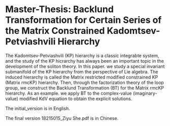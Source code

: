 # Master-Thesis: Backlund Transformation for Certain Series of the Matrix Constrained Kadomtsev-Petviashvili Hierarchy

The Kadomtsev-Petviashvili (KP) hierarchy is a classic integrabte system, and the study of the KP hicrarchy has always been an important topic in the development of the soliton theory. In this paper. we study a special invariant submanifold of the KP hierarchy from the perspective of Lie algebra. The induced hierarchy is called the Matrix restricted modified constrained KP (Matrix rmcKP) hierarchy. Then, through the factorization theory of the loop group, we construct the Backlund Transformation (BT) for the Matrix rmcKP hierarchy. As an example. we apply BT to the complex-value (imaginary-value) modified KdV equation to obtain the explicit solutions.

The initial_version is in English.

The final version 18215015_Ziyu She.pdf is in Chinese.

 
 
